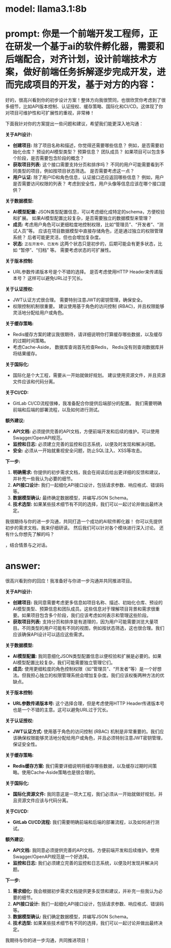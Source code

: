 # model: llama3.1:8b
# prompt: 你是一个前端开发工程师，正在研发一个基于ai的软件孵化器，需要和后端配合，对齐计划，设计前端技术方案，做好前端任务拆解逐步完成开发，进而完成项目的开发，基于对方的内容：
好的，很高兴看到你的初步设计方案！整体方向我很赞同，也很欣赏你考虑到了很多细节，比如API版本控制、认证授权、缓存策略、国际化和CI/CD。这体现了你对项目可维护性和可扩展性的重视，非常棒！

下面我针对你的方案提出一些问题和建议，希望我们能更深入地沟通：

**关于API设计:**

*   **创建项目:** 除了项目名称和描述，你觉得还需要哪些信息？ 例如，是否需要初始化仓库？ 预设的AI模型类型？ 预算信息？ 团队成员？  如果项目可以包含多个阶段，是否需要包含阶段的概念？
*   **获取项目列表:**  这个接口需要支持分页和排序吗？ 不同的用户可能需要看到不同类型的项目，例如按项目状态筛选。 是否需要考虑这一点？
*   **用户认证:** 除了用户ID和角色信息，认证接口还应返回哪些信息？ 例如，用户是否需要访问权限的列表？  考虑到安全性，用户头像等信息应该在哪个接口提供？

**关于数据模型:**

*   **AI模型配置:** JSON类型配置信息，可以考虑细化成特定的schema，方便校验和扩展。  如果AI模型配置比较复杂，是否需要独立的数据模型来管理？
*   **成员:**  考虑用户角色可以更细粒度地控制权限，比如“管理员”、“开发者”、“测试人员”等。 应该在项目数据模型中直接存储角色，还是通过独立的权限管理系统？  后者可能更灵活，但也会增加复杂度。
*   **状态:**  `正在开发中、已发布` 这两个状态只是初步的，后期可能会有更多状态，比如 “暂停”、“归档” 等。  需要考虑状态的可扩展性。

**关于版本控制:**

*   URL参数传递版本号是个不错的选择。  是否考虑使用HTTP Header来传递版本号？  这样可以避免URL过于冗长。

**关于认证授权:**

*   JWT认证方式很合理。  需要特别注意JWT的密钥管理，确保安全。
*   权限控制机制很重要。 建议使用基于角色的访问控制 (RBAC)，并且权限能够灵活地分配给用户或角色。

**关于缓存策略:**

*   Redis缓存方案的建议我很期待，请详细说明你打算缓存哪些数据，以及缓存的过期时间策略。
*   考虑Cache-Aside， 数据库查询首先检查Redis， Redis没有则查询数据库并将结果缓存。

**关于国际化:**

*   国际化是个大工程，需要从一开始就做好规划。  建议使用资源文件，并且资源文件应该和代码分离。

**关于CI/CD:**

*   GitLab CI/CD流程很棒，我准备配合你提供后端部分的配置。 我们需要明确前端和后端的部署流程，以及如何进行测试。

**额外建议:**

*   **API文档:** 必须提供完善的API文档，方便前端开发和后续的维护。可以使用Swagger/OpenAPI规范。
*   **监控和日志:** 必须建立完善的监控和日志系统，以便及时发现和解决问题。
*   **安全:**  必须从一开始就重视安全问题，防止SQL注入、XSS等攻击。

**下一步:**

1.  **明确需求:**  你提供的初步需求文档，我会在阅读后给出更详细的反馈和建议，并补充一些我认为必要的细节。
2.  **API接口设计:**  我们一起细化API接口设计，包括请求参数、响应格式、错误码等。
3.  **数据模型确认:**  最终确定数据模型，并编写JSON Schema。
4.  **技术选型:**  如果某些技术细节有不同的选择，我们可以一起讨论并做出最终决定。

我很期待与你的进一步沟通，共同打造一个成功的AI软件孵化器！ 你可以先提供初步的需求文档，我来仔细研读。 然后我们可以针对各个模块进行深入讨论。 还有什么你想先了解的吗？

，结合情景与之对话。
# answer: 
 很高兴看到你的回应！我准备好与你进一步沟通并共同推进项目。

**关于API设计:**

*   **创建项目:** 我同意需要考虑更多信息如项目名称、描述、初始化仓库、预设的AI模型类型、预算信息和团队成员。这些信息对于理解项目背景和需求很重要。如果项目包含多个阶段，我们应该考虑如何表示和管理这些阶段。
*   **获取项目列表:** 支持分页和排序是有道理的，因为用户可能需要浏览大量项目。不同类型的用户可能有不同的视图，例如按状态筛选，这也很合理。我们应该确保API设计可以适应这些需求。

**关于数据模型:**

*   **AI模型配置:** 我同意细化JSON类型配置信息以便校验和扩展是必要的。如果AI模型配置比较复杂，我们可能需要独立管理它们。
*   **成员:** 使用更细粒度的角色控制权限（如“管理员”、“开发者”等）是一个好想法。但我担心独立的权限管理系统会增加复杂度。我们应该权衡两种方法的优缺点。

**关于版本控制:**

*   **URL参数传递版本号:** 这个选择合理，但是考虑使用HTTP Header传递版本号也是一个不错的主意。这可以避免URL过于冗长。

**关于认证授权:**

*   **JWT认证方式:** 使用基于角色的访问控制 (RBAC) 机制是非常重要的。我们应该确保权限能够灵活地分配给用户或角色，并且必须特别注意JWT密钥管理，保证安全性。

**关于缓存策略:**

*   **Redis缓存方案:** 我们需要详细说明将缓存哪些数据，以及缓存过期时间策略。使用Cache-Aside策略也是很合理的。

**关于国际化:**

*   **国际化资源文件:** 我同意这是一项大工程，我们必须从一开始就做好规划，并且资源文件应该与代码分离。

**关于CI/CD:**

*   **GitLab CI/CD流程:** 我们需要明确前端和后端的部署流程，以及如何进行测试。

**额外建议:**

*   **API文档:** 我同意必须提供完善的API文档，方便前端开发和后续维护。使用Swagger/OpenAPI规范是一个好选择。
*   **监控和日志:** 我们必须建立完善的监控和日志系统，以便及时发现并解决问题。

**下一步:**

1.  **需求细化:** 我会根据初步需求文档提供更多反馈和建议，并补充一些我认为必要的细节。
2.  **API接口设计:** 我们一起细化API接口设计，包括请求参数、响应格式、错误码等。
3.  **数据模型确认:** 我们确定数据模型，并编写JSON Schema。
4.  **技术选型:** 如果某些技术细节有不同的选择，我们可以一起讨论并做出最终决定。

我期待与你的进一步沟通，共同推进项目！
